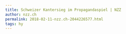 ```yaml
---
title: Schweizer Kantersieg im Propagandaspiel | NZZ
author: nzz.ch
permalink: 2018-02-11-nzz.ch-2044226577.html
tags: hy
---
```


